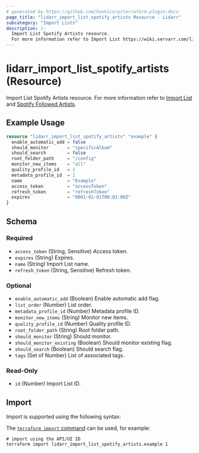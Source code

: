 ```yaml
---
# generated by https://github.com/hashicorp/terraform-plugin-docs
page_title: "lidarr_import_list_spotify_artists Resource - Lidarr"
subcategory: "Import Lists"
description: |-
  Import List Spotify Artists resource.
  For more information refer to Import List https://wiki.servarr.com/lidarr/settings#import-lists and Spotify Followed Artists https://wiki.servarr.com/lidarr/supported#spotifyfollowedartists.
---
```


# lidarr_import_list_spotify_artists (Resource)

<!-- subcategory:Import Lists -->
Import List Spotify Artists resource.
For more information refer to [Import List](https://wiki.servarr.com/lidarr/settings#import-lists) and [Spotify Followed Artists](https://wiki.servarr.com/lidarr/supported#spotifyfollowedartists).

## Example Usage

```terraform
resource "lidarr_import_list_spotify_artists" "example" {
  enable_automatic_add = false
  should_monitor       = "specificAlbum"
  should_search        = false
  root_folder_path     = "/config"
  monitor_new_items    = "all"
  quality_profile_id   = 1
  metadata_profile_id  = 1
  name                 = "Example"
  access_token         = "accessToken"
  refresh_token        = "refreshToken"
  expires              = "0001-01-01T00:01:00Z"
}
```

<!-- schema generated by tfplugindocs -->
## Schema

### Required

- `access_token` (String, Sensitive) Access token.
- `expires` (String) Expires.
- `name` (String) Import List name.
- `refresh_token` (String, Sensitive) Refresh token.

### Optional

- `enable_automatic_add` (Boolean) Enable automatic add flag.
- `list_order` (Number) List order.
- `metadata_profile_id` (Number) Metadata profile ID.
- `monitor_new_items` (String) Monitor new items.
- `quality_profile_id` (Number) Quality profile ID.
- `root_folder_path` (String) Root folder path.
- `should_monitor` (String) Should monitor.
- `should_monitor_existing` (Boolean) Should monitor existing flag.
- `should_search` (Boolean) Should search flag.
- `tags` (Set of Number) List of associated tags.

### Read-Only

- `id` (Number) Import List ID.

## Import

Import is supported using the following syntax:

The [`terraform import` command](https://developer.hashicorp.com/terraform/cli/commands/import) can be used, for example:

```shell
# import using the API/UI ID
terraform import lidarr_import_list_spotify_artists.example 1
```

